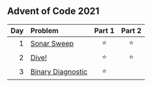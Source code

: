 ## Advent of Code 2021

| Day | Problem                                                  | Part 1 | Part 2 |
|----:|:---------------------------------------------------------|:------:|:------:|
|   1 | [Sonar Sweep](https://adventofcode.com/2021/day/1)       | :star: | :star: |
|   2 | [Dive!](https://adventofcode.com/2021/day/2)             | :star: | :star: |
|   3 | [Binary Diagnostic](https://adventofcode.com/2021/day/3) | :star: |        |